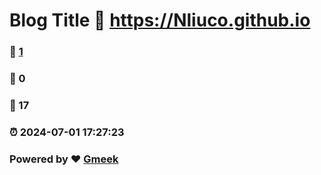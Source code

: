 # Blog Title :link: https://Nliuco.github.io 
### :page_facing_up: [1](https://Nliuco.github.io/tag.html) 
### :speech_balloon: 0 
### :hibiscus: 17 
### :alarm_clock: 2024-07-01 17:27:23 
### Powered by :heart: [Gmeek](https://github.com/Meekdai/Gmeek)
